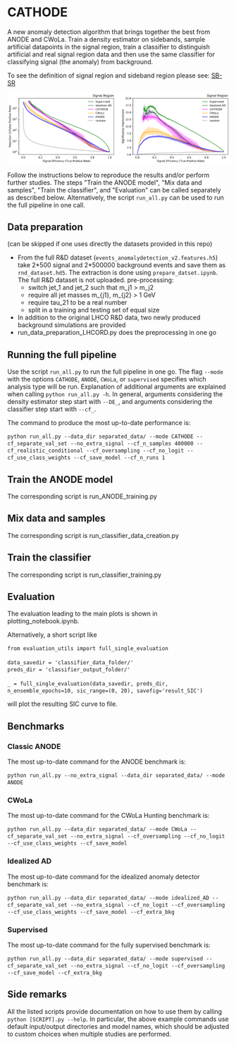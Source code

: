 # CATHODE

A new anomaly detection algorithm that brings together the best from ANODE and CWoLa. Train a density estimator on sidebands, sample artificial datapoints in the signal region, train a classifier to distinguish artificial and real signal region data and then use the same classifier for classifying signal (the anomaly) from background.

To see the definition of signal region and sideband region please see: [SB-SR](SB-SR.pdf)

![performance comparison](performance_comparison.png)

Follow the instructions below to reproduce the results and/or perform further studies. The steps "Train the ANODE model", "Mix data and samples", "Train the classifier", and "Evaluation" can be called separately as described below. Alternatively, the script `run_all.py` can be used to run the full pipeline in one call. 

## Data preparation

(can be skipped if one uses directly the datasets provided in this repo)

 * From the full R&D dataset (`events_anomalydetection_v2.features.h5`) take 2\*500 signal and
    2\*500000 background events and save them as `rnd_dataset.hd5`. The extraction is done using
    `prepare_datset.ipynb`. The full R&D dataset is not uploaded.
   pre-processing:
   * switch jet_1 and jet_2 such that m_j1 > m_j2
   * require all jet masses m_{j1}, m_{j2} > 1 GeV
   * require tau_21 to be a real number
   * split in a training and testing set of equal size
 * In addition to the original LHCO R&D data, two newly produced background simulations are provided
 * run_data_preparation_LHCORD.py does the preprocessing in one go

## Running the full pipeline

Use the script `run_all.py` to run the full pipeline in one go. The flag `--mode` with the options `CATHODE`, `ANODE`, `CWoLa`, or `supervised` specifies which analysis type will be run. Explanation of additional arguments are explained when calling `python run_all.py -h`. In general, arguments considering the density estimator step start with `--DE_`, and arguments considering the classifier step start with `--cf_`.

The command to produce the most up-to-date performance is:
```
python run_all.py --data_dir separated_data/ --mode CATHODE --cf_separate_val_set --no_extra_signal --cf_n_samples 400000 --cf_realistic_conditional --cf_oversampling --cf_no_logit --cf_use_class_weights --cf_save_model --cf_n_runs 1
```

## Train the ANODE model

The corresponding script is run_ANODE_training.py

## Mix data and samples

The corresponding script is run_classifier_data_creation.py

## Train the classifier

The corresponding script is run_classifier_training.py

## Evaluation

The evaluation leading to the main plots is shown in plotting_notebook.ipynb.

Alternatively, a short script like
```
from evaluation_utils import full_single_evaluation

data_savedir = 'classifier_data_folder/'
preds_dir = 'classifier_output_folder/'

_ = full_single_evaluation(data_savedir, preds_dir, n_ensemble_epochs=10, sic_range=(0, 20), savefig='result_SIC')
```

will plot the resulting SIC curve to file.


## Benchmarks

### Classic ANODE

The most up-to-date command for the ANODE benchmark is:
```
python run_all.py --no_extra_signal --data_dir separated_data/ --mode ANODE
```

### CWoLa

The most up-to-date command for the CWoLa Hunting benchmark is:
```
python run_all.py --data_dir separated_data/ --mode CWoLa --cf_separate_val_set --no_extra_signal --cf_oversampling --cf_no_logit --cf_use_class_weights --cf_save_model
```

### Idealized AD

The most up-to-date command for the idealized anomaly detector benchmark is:
```
python run_all.py --data_dir separated_data/ --mode idealized_AD --cf_separate_val_set --no_extra_signal --cf_no_logit --cf_oversampling --cf_use_class_weights --cf_save_model --cf_extra_bkg
```

### Supervised

The most up-to-date command for the fully supervised benchmark is:
```
python run_all.py --data_dir separated_data/ --mode supervised --cf_separate_val_set --no_extra_signal --cf_no_logit --cf_oversampling --cf_save_model --cf_extra_bkg
```

## Side remarks

All the listed scripts provide documentation on how to use them by calling `python [SCRIPT].py --help`. In particular, the above example commands use default input/output directories and model names, which should be adjusted to custom choices when multiple studies are performed.

